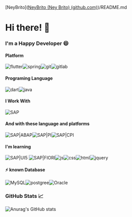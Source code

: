 [NeyBrito]([NeyBrito (Ney Brito) (github.com)](https://github.com/NeyBrito))/README.md

# Hi there! 👋

### I'm a Happy Developer 😄

#### Platform
![flutter](https://img.shields.io/badge/Flutter-02569B?style=for-the-badge&logo=flutter&logoColor=white)![spring](https://img.shields.io/badge/Spring-6DB33F?style=for-the-badge&logo=spring&logoColor=white)![git](https://img.shields.io/badge/GitHub-100000?style=for-the-badge&logo=github&logoColor=white)![gitlab](https://img.shields.io/badge/GitLab-330F63?style=for-the-badge&logo=gitlab&logoColor=white)

#### Programing Language

![dart](https://img.shields.io/badge/Dart-0175C2?style=for-the-badge&logo=dart&logoColor=white)![java](https://img.shields.io/badge/Java-ED8B00?style=for-the-badge&logo=java&logoColor=white)

#### I Work With
![SAP](https://img.shields.io/badge/SAP-0FAAFF?style=for-the-badge&logo=sap&logoColor=white)

#### And with these language and platforms
![SAP|ABAP](https://img.shields.io/badge/SAP-ABAP-blue?style=for-the-badge&logo=sap)![SAP|PI](https://img.shields.io/badge/SAP-PI-blue?style=for-the-badge&logo=sap)![SAP|CPI](https://img.shields.io/badge/SAP-CPI-blue?style=for-the-badge&logo=sap)


#### I'm learning
![SAP|UI5](https://img.shields.io/badge/SAP-UI5-red?style=for-the-badge&logo=sap)
![SAP|FIORI](https://img.shields.io/badge/SAP-FIORI-blue?style=for-the-badge&logo=sap)![js](https://img.shields.io/badge/JavaScript-323330?style=for-the-badge&logo=javascript&logoColor=F7DF1E)![css](https://img.shields.io/badge/CSS-239120?&style=for-the-badge&logo=css3&logoColor=white)![html](https://img.shields.io/badge/HTML5-E34F26?style=for-the-badge&logo=html5&logoColor=white)![jquery](https://img.shields.io/badge/jQuery-0769AD?style=for-the-badge&logo=jquery&logoColor=white)


#### ⚡ known Database
![MySQL](https://img.shields.io/badge/MySQL-005C84?style=for-the-badge&logo=mysql&logoColor=white)![postgree](https://img.shields.io/badge/PostgreSQL-316192?style=for-the-badge&logo=postgresql&logoColor=white)![Oracle](https://img.shields.io/badge/Oracle-F80000?style=for-the-badge&logo=Oracle&logoColor=white)

### GitHub Stats 📈

![Anurag's GitHub stats](https://github-readme-stats.vercel.app/api?username=neybrito&show_icons=true&theme=radical)




